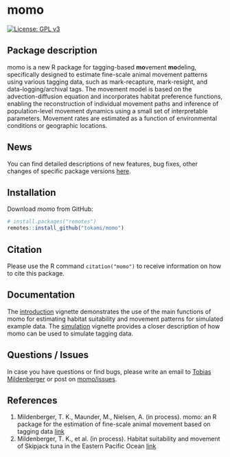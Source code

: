 # **momo**


[![License: GPL v3](https://img.shields.io/badge/License-GPL%20v3-blue.svg)](https://www.gnu.org/licenses/gpl-3.0)



## Package description
momo is a new R package for tagging-based **mo**vement **mo**deling,
specifically designed to estimate fine-scale animal movement patterns using
various tagging data, such as mark-recapture, mark-resight, and
data-logging/archival tags. The movement model is based on the
advection-diffusion equation and incorporates habitat preference functions,
enabling the reconstruction of individual movement paths and inference of
population-level movement dynamics using a small set of interpretable
parameters. Movement rates are estimated as a function of environmental
conditions or geographic locations.



## News
You can find detailed descriptions of new features, bug fixes, other changes of
specific package versions [here](NEWS.md).



## Installation
Download *momo* from GitHub:

```R
# install.packages("remotes")
remotes::install_github("tokami/momo")
```



## Citation
Please use the R command `citation("momo")` to receive information on
how to cite this package.



## Documentation
The [introduction](link) vignette demonstrates the use of the main functions of
momo for estimating habitat suitability and movement patterns for simulated
example data. The [simulation](link) vignette provides a closer description of
how momo can be used to simulate tagging data.



## Questions / Issues
In case you have questions or find bugs, please write an email to
[Tobias Mildenberger](mailto:t.k.mildenberger@gmail.com) or post on
[momo/issues](https://github.com/tokami/momo/issues).



## References
1. Mildenberger, T. K., Maunder, M., Nielsen, A. (in process). momo: an R
   package for the estimation of fine-scale animal movement based on tagging
   data [link](link)
2. Mildenberger, T. K., et al. (in process). Habitat suitability and movement of
   Skipjack tuna in the Eastern Pacific Ocean [link](link)
